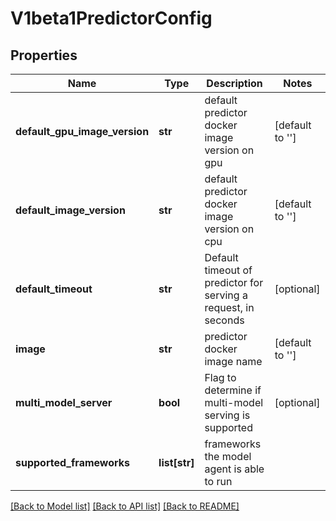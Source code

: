# V1beta1PredictorConfig

## Properties
Name | Type | Description | Notes
------------ | ------------- | ------------- | -------------
**default_gpu_image_version** | **str** | default predictor docker image version on gpu | [default to '']
**default_image_version** | **str** | default predictor docker image version on cpu | [default to '']
**default_timeout** | **str** | Default timeout of predictor for serving a request, in seconds | [optional] 
**image** | **str** | predictor docker image name | [default to '']
**multi_model_server** | **bool** | Flag to determine if multi-model serving is supported | [optional] 
**supported_frameworks** | **list[str]** | frameworks the model agent is able to run | 

[[Back to Model list]](../sdk_doc.md#documentation-for-models) [[Back to API list]](../sdk_doc.md#documentation-for-api-endpoints) [[Back to README]](../sdk_doc.md)


